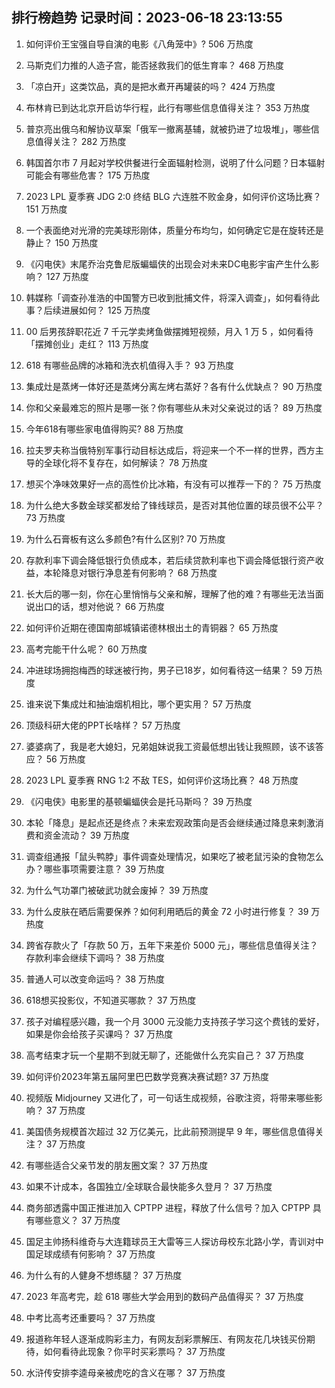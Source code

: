 
## 排行榜趋势 记录时间：2023-06-18 23:13:55
  
  1. 如何评价王宝强自导自演的电影《八角笼中》? 506 万热度
    
  2. 马斯克们力推的人造子宫，能否拯救我们的低生育率？ 468 万热度
    
  3. 「凉白开」这类饮品，真的是把水煮开再罐装的吗？ 424 万热度
    
  4. 布林肯已到达北京开启访华行程，此行有哪些信息值得关注？ 353 万热度
    
  5. 普京亮出俄乌和解协议草案「俄军一撤离基辅，就被扔进了垃圾堆」，哪些信息值得关注？ 282 万热度
    
  6. 韩国首尔市 7 月起对学校供餐进行全面辐射检测，说明了什么问题？日本辐射可能会有哪些危害？ 175 万热度
    
  7. 2023 LPL 夏季赛 JDG 2:0 终结 BLG 六连胜不败金身，如何评价这场比赛？ 151 万热度
    
  8. 一个表面绝对光滑的完美球形刚体，质量分布均匀，如何确定它是在旋转还是静止？ 150 万热度
    
  9. 《闪电侠》末尾乔治克鲁尼版蝙蝠侠的出现会对未来DC电影宇宙产生什么影响？ 127 万热度
    
  10. 韩媒称「调查孙准浩的中国警方已收到批捕文件，将深入调查」，如何看待此事？后续进展如何？ 125 万热度
    
  11. 00 后男孩辞职花近 7 千元学卖烤鱼做摆摊短视频，月入 1 万 5 ，如何看待「摆摊创业」走红？ 113 万热度
    
  12. 618 有哪些品牌的冰箱和洗衣机值得入手？ 93 万热度
    
  13. 集成灶是蒸烤一体好还是蒸烤分离左烤右蒸好？各有什么优缺点？ 90 万热度
    
  14. 你和父亲最难忘的照片是哪一张？你有哪些从未对父亲说过的话？ 89 万热度
    
  15. 今年618有哪些家电值得购买? 88 万热度
    
  16. 拉夫罗夫称当俄特别军事行动目标达成后，将迎来一个不一样的世界，西方主导的全球化将不复存在，如何解读？ 78 万热度
    
  17. 想买个净味效果好一点的高性价比冰箱，有没有可以推荐一下的？ 75 万热度
    
  18. 为什么绝大多数金球奖都发给了锋线球员，是否对其他位置的球员很不公平？ 73 万热度
    
  19. 为什么石膏板有这么多颜色?有什么区别? 70 万热度
    
  20. 存款利率下调会降低银行负债成本，若后续贷款利率也下调会降低银行资产收益，本轮降息对银行净息差有何影响？ 68 万热度
    
  21. 长大后的哪一刻，你在心里悄悄与父亲和解，理解了他的难？有哪些无法当面说出口的话，想对他说？ 66 万热度
    
  22. 如何评价近期在德国南部城镇诺德林根出土的青铜器？ 65 万热度
    
  23. 高考完能干什么呢？ 60 万热度
    
  24. 冲进球场拥抱梅西的球迷被行拘，男子已18岁，如何看待这一结果？ 59 万热度
    
  25. 谁来说下集成灶和抽油烟机相比，哪个更实用？ 57 万热度
    
  26. 顶级科研大佬的PPT长啥样？ 57 万热度
    
  27. 婆婆病了，我是老大媳妇，兄弟姐妹说我工资最低想出钱让我照顾，该不该答应？ 56 万热度
    
  28. 2023 LPL 夏季赛 RNG 1:2 不敌 TES，如何评价这场比赛？ 48 万热度
    
  29. 《闪电侠》电影里的基顿蝙蝠侠会是托马斯吗？ 39 万热度
    
  30. 本轮「降息」是起点还是终点？未来宏观政策向是否会继续通过降息来刺激消费和资金流动？ 39 万热度
    
  31. 调查组通报「鼠头鸭脖」事件调查处理情况，如果吃了被老鼠污染的食物怎么办？哪些事项需要注意？ 39 万热度
    
  32. 为什么气功罩门被破武功就会废掉？ 39 万热度
    
  33. 为什么皮肤在晒后需要保养？如何利用晒后的黄金 72 小时进行修复？ 39 万热度
    
  34. 跨省存款火了「存款 50 万，五年下来差价 5000 元」，哪些信息值得关注？存款利率会继续下调吗？ 38 万热度
    
  35. 普通人可以改变命运吗？ 38 万热度
    
  36. 618想买投影仪，不知道买哪款？ 37 万热度
    
  37. 孩子对编程感兴趣，我一个月 3000 元没能力支持孩子学习这个费钱的爱好，如果是你会给孩子买课吗？ 37 万热度
    
  38. 高考结束才玩一个星期不到就无聊了，还能做什么充实自己？ 37 万热度
    
  39. 如何评价2023年第五届阿里巴巴数学竞赛决赛试题? 37 万热度
    
  40. 视频版 Midjourney 又进化了，可一句话生成视频，谷歌注资，将带来哪些影响？ 37 万热度
    
  41. 美国债务规模首次超过 32 万亿美元，比此前预测提早 9 年，哪些信息值得关注？ 37 万热度
    
  42. 有哪些适合父亲节发的朋友圈文案？ 37 万热度
    
  43. 如果不计成本，各国独立/全球联合最快能多久登月？ 37 万热度
    
  44. 商务部透露中国正推进加入 CPTPP 进程，释放了什么信号？加入 CPTPP 具有哪些意义？ 37 万热度
    
  45. 国足主帅扬科维奇与大连籍球员王大雷等三人探访母校东北路小学，青训对中国足球成绩有何影响？ 37 万热度
    
  46. 为什么有的人健身不想练腿？ 37 万热度
    
  47. 2023 年高考完，趁 618 哪些大学会用到的数码产品值得买？ 37 万热度
    
  48. 中考比高考还重要吗？ 37 万热度
    
  49. 报道称年轻人逐渐成购彩主力，有网友刮彩票解压、有网友花几块钱买份期待，如何看待此现象？你平时买彩票吗？ 37 万热度
    
  50. 水浒传安排李逵母亲被虎吃的含义在哪？ 37 万热度
    